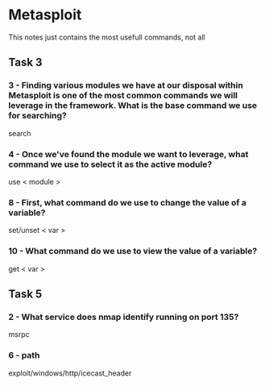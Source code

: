 # Metasploit
This notes just contains the most usefull commands, not all

## Task 3

### 3 - Finding various modules we have at our disposal within Metasploit is one of the most common commands we will leverage in the framework. What is the base command we use for searching? 

search 

### 4 - Once we've found the module we want to leverage, what command we use to select it as the active module?

use < module >

### 8 - First, what command do we use to change the value of a variable?

set/unset < var > 

### 10 - What command do we use to view the value of a variable?

get < var > 


## Task 5

### 2 - What service does nmap identify running on port 135?

msrpc

### 6 - path

exploit/windows/http/icecast_header

